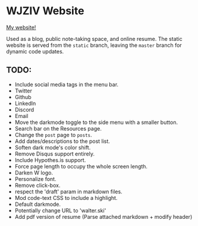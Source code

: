 # WJZIV Website

[My website!](https://wjziv.com/)

Used as a blog, public note-taking space, and online resume.
The static website is served from the `static` branch, leaving the `master` branch for dynamic code updates.

## TODO:
- Include social media tags in the menu bar.
 - Twitter
 - Github
 - LinkedIn
 - Discord
 - Email
- Move the darkmode toggle to the side menu with a smaller button.
- Search bar on the Resources page.
- Change the `post` page to `posts`.
- Add dates/descriptions to the post list.
- Soften dark mode's color shift.
- Remove Disqus support entirely.
- Include Hypothes.is support.
- Force page length to occupy the whole screen length.
- Darken W logo.
- Personalize font.
- Remove click-box.
- respect the 'draft' param in markdown files.
- Mod code-text CSS to include a highlight.
- Default darkmode.
- Potentially change URL to 'walter.ski'
- Add pdf version of resume (Parse attached markdown + modify header)